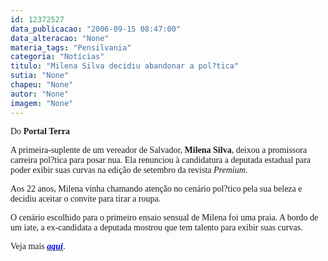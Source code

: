 ```yaml
---
id: 12372527
data_publicacao: "2006-09-15 08:47:00"
data_alteracao: "None"
materia_tags: "Pensilvania"
categoria: "Notícias"
titulo: "Milena Silva decidiu abandonar a pol?tica"
sutia: "None"
chapeu: "None"
autor: "None"
imagem: "None"
---
```

<p><P><FONT face=Verdana>Do <B>Portal Terra</P></B></FONT></p>
<p><P><FONT face=Verdana>A primeira-suplente de um vereador de Salvador, <B>Milena Silva</B>, deixou a promissora carreira pol?tica para posar nua. Ela renunciou à candidatura a deputada estadual para poder exibir suas curvas na edição de setembro da revista <I>Premium</I>. </FONT></P></p>
<p><P><FONT face=Verdana>Aos 22 anos, Milena vinha chamando atenção no cenário pol?tico pela sua beleza e decidiu aceitar o convite para tirar a roupa. </FONT></P></p>
<p><P><FONT face=Verdana>O cenário escolhido para o primeiro ensaio sensual de Milena foi uma praia. A bordo de um iate, a ex-candidata a deputada mostrou que tem talento para exibir suas curvas.</FONT></P></p>
<p><P><FONT face=Verdana>Veja mais </FONT><A href=\"https://exclusivo.terra.com.br/interna/0,,OI1139574-EI1118,00.html\" target=_blank><B><I><U><FONT color=#0000ff><FONT face=Verdana>aqui</FONT></B></I></U></FONT></A><FONT face=Verdana>.</FONT></P> </p>
